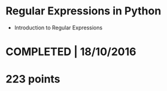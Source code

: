 # Regular Expressions in Python
- Introduction to Regular Expressions

# COMPLETED | 18/10/2016
# 223 points
